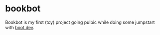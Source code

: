 # bookbot

Bookbot is my first (toy) project going pulbic while doing some jumpstart with [boot.dev](https://www.boot.dev).
